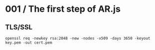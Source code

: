 # 001 / The first step of AR.js

## TLS/SSL

```
openssl req -newkey rsa:2048 -new -nodes -x509 -days 3650 -keyout key.pem -out cert.pem
```